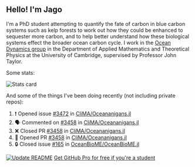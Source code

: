 ## Hello! I'm Jago

I'm a PhD student attempting to quantify the fate of carbon in blue carbon systems such as kelp forests to work out how they could be enhanced to sequester more carbon, and to help better understand how these biological systems effect the broader ocean carbon cycle. I work in the <a href="https://www.damtp.cam.ac.uk/user/jrt51/" class="emph">Ocean Dynamics group</a> in the Department of Applied Mathematics and Theoretical Physics at the University of Cambridge, supervised by Professor John Taylor.

Some stats:
<!--
![](https://raw.githubusercontent.com/jagoosw/jagoosw/main/profile-summary-card-output/nord_dark/0-profile-details.svg)
![](https://raw.githubusercontent.com/jagoosw/jagoosw/main/profile-summary-card-output/nord_dark/3-stats.svg)
![](https://raw.githubusercontent.com/jagoosw/jagoosw/main/profile-summary-card-output/nord_dark/4-productive-time.svg)
-->
![Stats card](https://github-readme-stats.vercel.app/api?username=jagoosw&count_private=true&show_icons=true&theme=transparent&hide_title=true&rank_icon=percentile&show=reviews)

And some of the things I've been doing recently (not including private repos):
<!--START_SECTION:activity-->
1. ❗ Opened issue [#3472](https://github.com/CliMA/Oceananigans.jl/issues/3472) in [CliMA/Oceananigans.jl](https://github.com/CliMA/Oceananigans.jl)
2. 🗣 Commented on [#3458](https://github.com/CliMA/Oceananigans.jl/pull/3458#issuecomment-1928286928) in [CliMA/Oceananigans.jl](https://github.com/CliMA/Oceananigans.jl)
3. ❌ Closed PR [#3458](https://github.com/CliMA/Oceananigans.jl/pull/3458) in [CliMA/Oceananigans.jl](https://github.com/CliMA/Oceananigans.jl)
4. 💪 Opened PR [#3458](https://github.com/CliMA/Oceananigans.jl/pull/3458) in [CliMA/Oceananigans.jl](https://github.com/CliMA/Oceananigans.jl)
5. 🔒 Closed issue [#165](https://github.com/OceanBioME/OceanBioME.jl/issues/165) in [OceanBioME/OceanBioME.jl](https://github.com/OceanBioME/OceanBioME.jl)
<!--END_SECTION:activity-->


[![Update README](https://github.com/jagoosw/jagoosw/actions/workflows/update-readme.yml/badge.svg)](https://github.com/jagoosw/jagoosw/actions/workflows/update-readme.yml)
[Get GitHub Pro for free if you're a student](https://education.github.com/pack)

